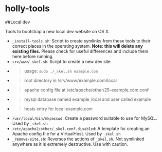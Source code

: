 # holly-tools

##Local dev

Tools to bootstrap a new local dev website on OS X.

* `_install-tools.sh`: Script to create symlinks from these tools to their correct places in the operating system. **Note: this will delete any existing files.** Please check for useful differences and include them here before running.
* `srv/www/_skel.sh`: Script to create a new dev site
* > usage: `sudo ./_skel.sh example.com`
* > root directory in /srv/www/example.com/local
* > apache config file at /etc/apache/other/25-example.com.conf
* > mysql database named example_local and user called example
* > hosts entry for local.example.com
* `/usr/local/bin/mkpasswd`: Create a password suitable to use for MySQL. Used by `_skel.sh`
* `/etc/apache2/other/_skel.conf.disabled`: A template for creating an Apache config file for a VirtualHost. Used by `_skel.sh`
* `_remove-site.sh`: Reverses the actions of `_skel.sh`. Not symlinked anywhere as it is extremely destructive. Use with caution.
